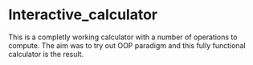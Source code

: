 # Interactive_calculator
This is a completly working calculator with a number of operations to compute. The aim was to try out OOP paradigm and this fully functional calculator is the result.
